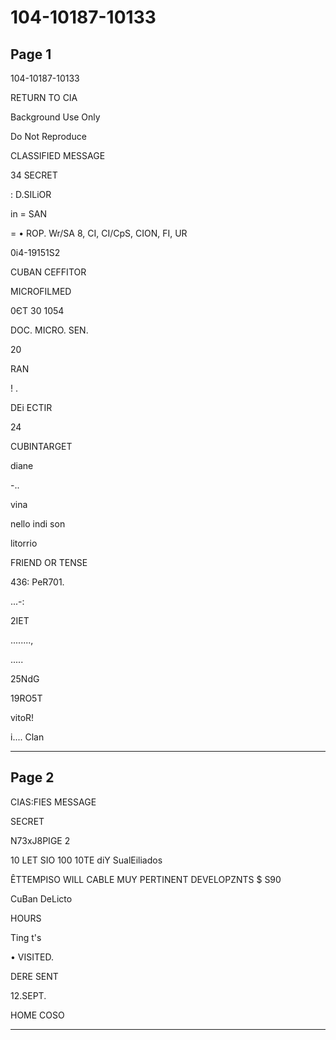 # 104-10187-10133

## Page 1

104-10187-10133

RETURN TO CIA

Background Use Only

Do Not Reproduce

CLASSIFIED MESSAGE

34 SECRET

: D.SILiOR

in = SAN

= • ROP. Wr/SA 8, CI, CI/CpS, CION, FI, UR

0i4-19151S2

CUBAN CEFFITOR

MICROFILMED

0ЄT 30 1054

DOC. MICRO. SEN.

20

RAN

! .

DEi ECTIR

24

CUBINTARGET

diane

-..

vina

nello indi son

litorrio

FRIEND OR TENSE

436: PeR701.

...-:

2IET

........,

.....

25NdG

19RO5T

vitoR!

i.... Clan

---

## Page 2

CIAS:FIES MESSAGE

SECRET

N73xJ8PIGE 2

10 LET SIO 100 10TE diY SualEiliados

ÊTTEMPISO WILL CABLE MUY PERTINENT DEVELOPZNTS $ S90

CuBan DeLicto

HOURS

Ting t's

• VISITED.

DERE SENT

12.SEPT.

HOME COSO

---

